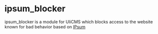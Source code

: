 # ipsum_blocker

ipsum_blocker is a module for UliCMS which blocks access to the website known for bad behavior based on [IPsum](https://github.com/stamparm/ipsum)
